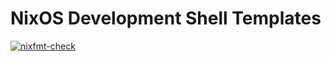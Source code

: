 # NixOS Development Shell Templates

[![nixfmt-check](https://github.com/yunusemre12500/nixos-shell-templates/actions/workflows/continuous-integration.yaml/badge.svg)](https://github.com/yunusemre12500/nixos-shell-templates/actions/workflows/continuous-integration.yaml)
